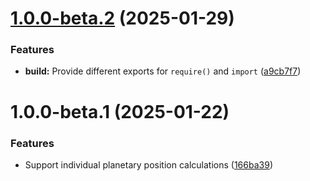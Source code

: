 # [1.0.0-beta.2](https://github.com/marcmarine/lulia/compare/v1.0.0-beta.1...v1.0.0-beta.2) (2025-01-29)


### Features

* **build:** Provide different exports for `require()` and `import` ([a9cb7f7](https://github.com/marcmarine/lulia/commit/a9cb7f7ded668979652bd402e0e6257d19dd8d2a))

# 1.0.0-beta.1 (2025-01-22)


### Features

* Support individual planetary position calculations ([166ba39](https://github.com/marcmarine/lulia/commit/166ba39428a09af8fb67a6d433721737d2567115))
